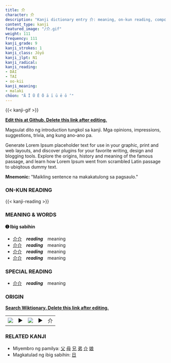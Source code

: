 ```yaml
---
title: 介
character: 介
description: "Kanji dictionary entry 介: meaning, on-kun reading, compounds, origin, related kanji"
content_type: kanji
featured_image: "/介.gif"
weight: 111
frequency: 111
kanji_grade: 9
kanji_strokes: 1
kanji_class: Jōyō
kanji_jlpt: N1
kanji_radical: 
kanji_reading: 
- DAI
- TAI
- oo-kii
kanji_meaning:
- malaki
chōon: "Ā Ī Ū Ē Ō ā ī ū ē ō ’"
---
```

[//]: # (Don't edit the line below. Kanji animated GIF code is automatically generated.)
{{< kanji-gif >}}

[//]: # (Edit below this line.)

**[Edit this at Github. Delete this link after editing.](https://github.com/tim0g/tim/tree/main/content/kanji/介/index.md)**

Magsulat dito ng introduction tungkol sa kanji. Mga opinions, impressions, suggestions, trivia, ang kung ano-ano pa.

Generate Lorem Ipsum placeholder text for use in your graphic, print and web layouts, and discover plugins for your favorite writing, design and blogging tools. Explore the origins, history and meaning of the famous passage, and learn how Lorem Ipsum went from scrambled Latin passage to ubiqitous dummy text.
 
**Mnemonic:** "Maikling sentence na makakatulong sa pagsaulo."

### ON-KUN READING

[//]: # (Don't edit the line below. ON-KUN READING code is automatically generated.)
{{< kanji-reading >}}

### MEANING & WORDS

#### ➊ **Ibig sabihin**
  - [介](../介)[介](../介)　***reading***　meaning
  - [介](../介)[介](../介)　***reading***　meaning
  - [介](../介)[介](../介)　***reading***　meaning
  - [介](../介)[介](../介)　***reading***　meaning

### SPECIAL READING
  - [介](../介)[介](../介)　***reading***　meaning

### ORIGIN

**[Search Wiktionary. Delete this link after editing.](https://wiktionary.org/wiki/介)**
<table class="kanji-table"><tr><td>
<img src="60px-介-bronze.svg.png">
</td><td>▶</td><td>
<img src="60px-介-oracle.svg.png">
</td><td>▶</td>
<td class="kanji-origin">介</td>
</tr></table>

### RELATED KANJI
- Miyembro ng pamilya: [父](../父) [母](../母) [兄](../兄) [弟](../弟) [介](../介) [娘](../娘)
- Magkatulad ng ibig sabihin: [日](../日)
